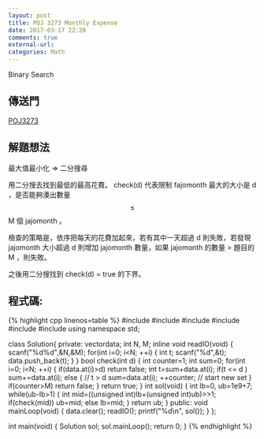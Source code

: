 ```yaml
---
layout: post
title: POJ 3273 Monthly Expense
date: 2017-03-17 22:20
comments: true
external-url:
categories: Math
---
```


Binary Search

## 傳送門
[POJ3273](http://poj.org/problem?id=3273)

## 解題想法
最大值最小化 => 二分搜尋

用二分搜去找到最低的最高花費。
check(d) 代表限制 fajomonth 最大的大小是 d ，是否能夠湊出數量 $$\leq$$ M 個 jajomonth 。

檢查的策略是，依序把每天的花費加起來，若有其中一天超過 d 則失敗，若發現 jajomonth 大小超過 d 則增加 jajomonth 數量，如果 jajomonth 的數量 > 題目的 M ，則失敗。 

之後用二分搜找到 check(d) = true 的下界。

## 程式碼:

{% highlight cpp linenos=table %}
#include <iostream>
#include <string>
#include <vector>
#include <cstdio>
#include <cstring>
#include <cstdlib>
using namespace std;

class Solution{
    private:
        vector<int>data;
        int N, M;
        inline void readIO(void) {
            scanf("%d%d",&N,&M);
            for(int i=0; i<N; ++i) {
                int t; scanf("%d",&t);
                data.push_back(t);
            }
        }
        bool check(int d) {
            int counter=1;
            int sum=0;
            for(int i=0; i<N; ++i) {
                if(data.at(i)>d) return false;
                int t=sum+data.at(i);
                if(t <= d ) sum+=data.at(i);
                else { // t > d
                    sum=data.at(i);
                    ++counter; // start new set
                }
                if(counter>M) return false;
            }
            return true;
        }
        int sol(void) {
            int lb=0, ub=1e9+7;
            while(ub-lb>1) {
                int mid=((unsigned int)lb+(unsigned int)ub)>>1;
                if(check(mid)) ub=mid;
                else lb=mid;
            }
            return ub;
        }
    public:
        void mainLoop(void) {
            data.clear();
            readIO();
            printf("%d\n", sol());
        }
};

int main(void) {
    Solution sol;
    sol.mainLoop();
    return 0;
}
{% endhighlight %}

